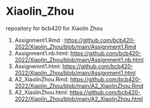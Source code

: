 # Xiaolin_Zhou
repository for bcb420 for Xiaolin Zhou

1. Assignment1.Rmd : https://github.com/bcb420-2022/Xiaolin_Zhou/blob/main/Assignment1.Rmd
2. Assignment1.nb.html: https://github.com/bcb420-2022/Xiaolin_Zhou/blob/main/Assignment1.nb.html
3. Assignemnt1.html: https://github.com/bcb420-2022/Xiaolin_Zhou/blob/main/Assignment1.html
4. A2_XiaolinZhou.Rmd: https://github.com/bcb420-2022/Xiaolin_Zhou/blob/main/A2_XiaolinZhou.Rmd
5. A2_XiaolinZhou.html: https://github.com/bcb420-2022/Xiaolin_Zhou/blob/main/A2_XiaolinZhou.html
